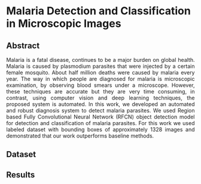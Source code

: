# Malaria Detection and Classification in Microscopic Images
## Abstract

<p align="justify">
Malaria is a fatal disease, continues to be a major burden on global health. Malaria is caused by plasmodium parasites that were injected by a certain female mosquito. About half million deaths were caused by malaria every year. The way in which people are diagnosed for malaria is microscopic examination, by observing blood smears under a microscope. However, these techniques are accurate but they are very time consuming, in contrast, using computer vision and deep learning techniques, the proposed system is automated. In this work, we developed an automated and robust diagnosis system to detect malaria parasites. We used Region based Fully Convolutional Neural Network (RFCN) object detection model for detection and classification of malaria parasites. For this work we used labeled dataset with bounding boxes of approximately 1328 images and demonstrated that our work outperforms baseline methods.
</p>

## Dataset
## Results

